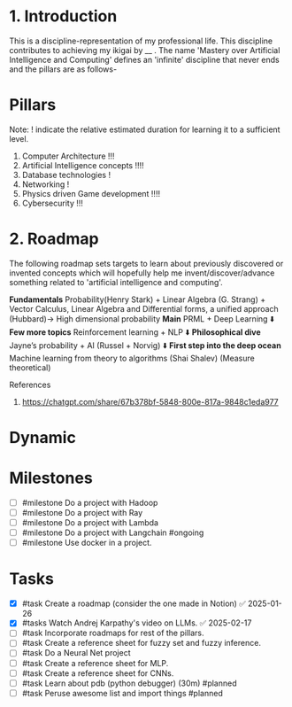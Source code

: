 
# 1. Introduction
This is a discipline-representation of my professional life. This discipline contributes to achieving my ikigai by __ . The name 'Mastery over Artificial Intelligence and Computing' defines an 'infinite' discipline that never ends and the pillars are as follows-
# Pillars
Note: ! indicate the relative estimated duration for learning it to a sufficient level.
1. Computer Architecture !!!
2. Artificial Intelligence concepts !!!!
3. Database technologies !
4. Networking !
5. Physics driven Game development !!!!
6. Cybersecurity !!!
# 2. Roadmap
The following roadmap sets targets to learn about previously discovered or invented concepts which will hopefully help me invent/discover/advance something related to 'artificial intelligence and computing'.

**Fundamentals**
Probability(Henry Stark) + Linear Algebra (G. Strang) + Vector Calculus, Linear Algebra and Differential forms, a unified approach (Hubbard)→ High dimensional probability
**Main**
PRML + Deep Learning
⬇️
**Few more topics**
Reinforcement learning + NLP
⬇️
**Philosophical dive**
Jayne’s probability + AI (Russel + Norvig)
⬇️
**First step into the deep ocean**
Machine learning from theory to algorithms (Shai Shalev) (Measure theoretical)

References
1. https://chatgpt.com/share/67b378bf-5848-800e-817a-9848c1eda977

# Dynamic

# Milestones
- [ ] #milestone Do a project with Hadoop
- [ ] #milestone Do a project with Ray
- [ ] #milestone Do a project with Lambda
- [ ] #milestone Do a project with Langchain #ongoing 
- [ ] #milestone Use docker in a project.

# Tasks
- [x] #task Create a roadmap (consider the one made in Notion) ✅ 2025-01-26
- [x] #tasks Watch Andrej Karpathy's video on LLMs. ✅ 2025-02-17
- [ ] #task Incorporate roadmaps for rest of the pillars.
- [ ] #task Create a reference sheet for fuzzy set and fuzzy inference.
- [ ] #task Do a Neural Net project
- [ ] #task Create a reference sheet for MLP.
- [ ] #task Create a reference sheet for CNNs.
- [ ] #task Learn about pdb (python debugger) (30m) #planned
- [ ] #task Peruse awesome list and import things #planned

